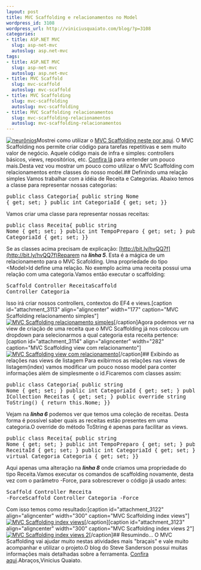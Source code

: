 ```yaml
--- 
layout: post
title: MVC Scaffolding e relacionamentos no Model
wordpress_id: 3108
wordpress_url: http://viniciusquaiato.com/blog/?p=3108
categories: 
- title: ASP.NET MVC
  slug: asp-net-mvc
  autoslug: asp.net-mvc
tags: 
- title: ASP.NET MVC
  slug: asp-net-mvc
  autoslug: asp.net-mvc
- title: MVC Scaffold
  slug: mvc-scaffold
  autoslug: mvc-scaffold
- title: MVC Scaffolding
  slug: mvc-scaffolding
  autoslug: mvc-scaffolding
- title: MVC Scaffolding relacionamentos
  slug: mvc-scaffolding-relacionamentos
  autoslug: mvc-scaffolding-relacionamentos
---
```

[![neurônios](http://viniciusquaiato.com/blog/wp-content/uploads/2011/02/neurônios-150x150.jpg "neurônios")](http://viniciusquaiato.com/blog/wp-content/uploads/2011/02/neurônios.jpg)Mostrei como utilizar o [MVC Scaffolding neste por aqui](http://viniciusquaiato.com/blog/mvc-scaffolding/). O MVC Scaffolding nos permite criar código para tarefas repetitivas e sem muito valor de negócio. Aquele código mais de infra e simples: controllers básicos, views, repositórios, etc. [Confira lá](http://viniciusquaiato.com/blog/mvc-scaffolding/) para entender um pouco mais.Desta vez vou mostrar um pouco como utilizar o MVC Scaffolding com relacionamentos entre classes do nosso model.## Definindo uma relação simples
Vamos trabalhar com a idéia de Receita e Categorias. Abaixo temos a classe para representar nossas categorias:<pre lang="csharp">public class Categoria{    public string Nome { get; set; }    public int CategoriaId { get; set; }}</pre>Vamos criar uma classe para representar nossas receitas:<pre lang="csharp" line="1">public class Receita{    public string Nome { get; set; }    public int TempoPreparo { get; set; }    public int CategoriaId { get; set; }}</pre>Se as classes acima precisam de explicação: [http://bit.ly/hvQQ7f](http://bit.ly/hvQQ7f)Reparem na **_linha 5_**. Esta é a mágica de um relacionamento para o MVC Scafolding. Uma propriedade do tipo &lt;Model&gt;Id define uma relação. No exemplo acima uma receita possui uma relação com uma categoria.Vamos então executar o scaffolding:<pre lang="powershell">Scaffold Controller ReceitaScaffold Controller Categoria</pre>Isso irá criar nossos controllers, contextos do EF4 e views.[caption id="attachment_3113" align="aligncenter" width="177" caption="MVC Scaffolding relacionamento simples"][![MVC Scaffolding relacionamento simples](http://viniciusquaiato.com/blog/wp-content/uploads/2011/02/scaffolding-relacionamento-simples-177x300.png "MVC Scaffolding relacionamento simples")](http://viniciusquaiato.com/blog/wp-content/uploads/2011/02/scaffolding-relacionamento-simples.png)[/caption]Agora podemos ver na view de criação de uma receita que o MVC Scaffolding já nos colocou um dropdown para selecionarmos a qual categoria esta receita pertence:[caption id="attachment_3114" align="aligncenter" width="282" caption="MVC Scaffolding view com relacionamento"][![MVC Scaffolding view com relacionamento](http://viniciusquaiato.com/blog/wp-content/uploads/2011/02/MVC-Scaffolding-view-282x300.png "MVC Scaffolding view com relacionamento")](http://viniciusquaiato.com/blog/wp-content/uploads/2011/02/MVC-Scaffolding-view.png)[/caption]## Exibindo as relações nas views de listagem
Para exibirmos as relações nas views de listagem(index) vamos modificar um pouco nosso model para conter informações além de simplesmente o id.Ficaremos com classes assim:<pre lang="csharp" line="1">public class Categoria{    public string Nome { get; set; }    public int CategoriaId { get; set; }    public virtual ICollection<receita> Receitas { get; set; }    public override string ToString()    {        return this.Nome;    }}</receita></pre>Vejam na **_linha 6_** podemos ver que temos uma coleção de receitas. Desta forma é possível saber quais as receitas estão presentes em uma categoria.O override do método ToString é apenas para facilitar as views.<pre lang="csharp" line="1">public class Receita{    public string Nome { get; set; }    public int TempoPreparo { get; set; }    public int ReceitaId { get; set; }    public int CategoriaId { get; set; }    public virtual Categoria Categoria { get; set; }}</pre>Aqui apenas uma alteração na **_linha 8_** onde criamos uma propriedade do tipo Receita.Vamos executar os comandos de scaffolding novamente, desta vez com o parâmetro -Force, para sobrescrever o código já usado antes:<pre lang="powershell">Scaffold Controller Receita -ForceScaffold Controller Categoria -Force</pre>Com isso temos como resultado:[caption id="attachment_3122" align="aligncenter" width="300" caption="MVC Scaffolding index views"][![MVC Scaffolding index views](http://viniciusquaiato.com/blog/wp-content/uploads/2011/02/MVc-Scaffolding-index-views-300x227.png "MVC Scaffolding index views")](http://viniciusquaiato.com/blog/wp-content/uploads/2011/02/MVc-Scaffolding-index-views.png)[/caption][caption id="attachment_3123" align="aligncenter" width="300" caption="MVC Scaffolding index views 2"][![MVC Scaffolding index views 2](http://viniciusquaiato.com/blog/wp-content/uploads/2011/02/MVc-Scaffolding-index-views-2-300x227.png "MVC Scaffolding index views 2")](http://viniciusquaiato.com/blog/wp-content/uploads/2011/02/MVc-Scaffolding-index-views-2.png)[/caption]## Resumindo...
O MVC Scaffolding vai ajudar muito nestas atividades mais "braçais" e vale muito acompanhar e utilizar o projeto.O blog do Steve Sanderson possui muitas informações mais detalhadas sobre a ferramenta. [Confira aqui](http://blog.stevensanderson.com/2011/01/28/mvcscaffolding-one-to-many-relationships/).Abraços,Vinicius Quaiato.
